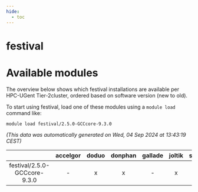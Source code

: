 ```yaml
---
hide:
  - toc
---
```


festival
========

# Available modules


The overview below shows which festival installations are available per HPC-UGent Tier-2cluster, ordered based on software version (new to old).

To start using festival, load one of these modules using a `module load` command like:

```shell
module load festival/2.5.0-GCCcore-9.3.0
```

*(This data was automatically generated on Wed, 04 Sep 2024 at 13:43:19 CEST)*  

| |accelgor|doduo|donphan|gallade|joltik|shinx|skitty|
| :---: | :---: | :---: | :---: | :---: | :---: | :---: | :---: |
|festival/2.5.0-GCCcore-9.3.0|-|x|x|-|x|-|x|
